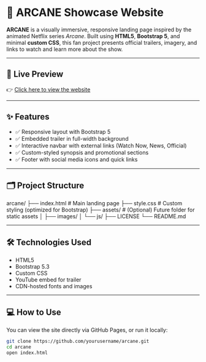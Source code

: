 # 🌌 ARCANE Showcase Website

**ARCANE** is a visually immersive, responsive landing page inspired by the animated Netflix series *Arcane*. Built using **HTML5**, **Bootstrap 5**, and minimal **custom CSS**, this fan project presents official trailers, imagery, and links to watch and learn more about the show.

---

## 🔗 Live Preview

👉 [Click here to view the website](https://jomscasti.github.io/arcane/)

---

## ✨ Features

- ✅ Responsive layout with Bootstrap 5
- ✅ Embedded trailer in full-width background
- ✅ Interactive navbar with external links (Watch Now, News, Official)
- ✅ Custom-styled synopsis and promotional sections
- ✅ Footer with social media icons and quick links

---

## 🗂️ Project Structure

arcane/
├── index.html         # Main landing page
├── style.css          # Custom styling (optimized for Bootstrap)
├── assets/            # (Optional) Future folder for static assets
│   ├── images/
│   └── js/
├── LICENSE
└── README.md


---

## 🛠️ Technologies Used

- HTML5
- Bootstrap 5.3
- Custom CSS
- YouTube embed for trailer
- CDN-hosted fonts and images

---

## 💻 How to Use

You can view the site directly via GitHub Pages, or run it locally:

```bash
git clone https://github.com/yourusername/arcane.git
cd arcane
open index.html
